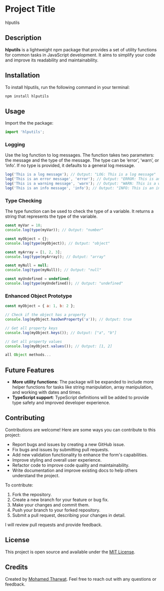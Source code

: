 # Project Title

hlputils

## Description

**hlputils** is a lightweight npm package that provides a set of utility functions for common tasks in JavaScript development. It aims to simplify your code and improve its readability and maintainability.

## Installation

To install hlputils, run the following command in your terminal:

```bash
npm install hlputils
```

## Usage

Import the the package:

```javascript
import 'hlputils';
```

### Logging

Use the log function to log messages. The function takes two parameters: the message and the type of the message. The type can be ‘error’, ‘warn’, or ‘info’. If no type is provided, it defaults to a general log message.

```javascript
log('This is a log message'); // Output: "LOG: This is a log message"
log('This is an error message', 'error'); // Output: "ERROR: This is an error message"
log('This is a warning message', 'warn'); // Output: "WARN: This is a warning message"
log('This is an info message', 'info'); // Output: "INFO: This is an info message"
```

### Type Checking

The type function can be used to check the type of a variable. It returns a string that represents the type of the variable.

```javascript
const myVar = 10;
console.log(type(myVar)); // Output: "number"

const myObject = {};
console.log(type(myObject)); // Output: "object"

const myArray = [1, 2, 3];
console.log(type(myArray)); // Output: "array"

const myNull = null;
console.log(type(myNull)); // Output: "null"

const myUndefined = undefined;
console.log(type(myUndefined)); // Output: "undefined"
```

### Enhanced Object Prototype

```javascript
const myObject = { a: 1, b: 2 };

// Check if the object has a property
console.log(myObject.hasOwnProperty('a')); // Output: true

// Get all property keys
console.log(myObject.keys()); // Output: ["a", "b"]

// Get all property values
console.log(myObject.values()); // Output: [1, 2]

all Object methods...
```

## Future Features

- **More utility functions**: The package will be expanded to include more helper functions for tasks like string manipulation, array manipulation, and working with dates and times.
- **TypeScript support**: TypeScript definitions will be added to provide type safety and improved developer experience.

## Contributing

Contributions are welcome! Here are some ways you can contribute to this project:

- Report bugs and issues by creating a new GitHub issue.
- Fix bugs and issues by submitting pull requests.
- Add new validation functionality to enhance the form's capabilities.
- Improve styling and overall user experience.
- Refactor code to improve code quality and maintainability.
- Write documentation and improve existing docs to help others understand the project.

To contribute:

1. Fork the repository.
2. Create a new branch for your feature or bug fix.
3. Make your changes and commit them.
4. Push your branch to your forked repository.
5. Submit a pull request, describing your changes in detail.

I will review pull requests and provide feedback.

## License

This project is open source and available under the [MIT License](LICENSE).

## Credits

Created by [Mohamed Tharwat](https://github.com/mohamedtharwat000). Feel free to reach out with any questions or feedback.
